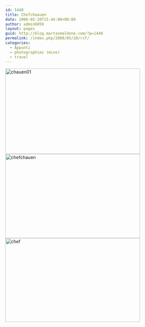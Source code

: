 ```yaml
---
id: 1440
title: Chefchaouen
date: 2008-05-20T15:44:00+00:00
author: admin6059
layout: pages
guid: http://blog.martasmaldone.com/?p=1440
permalink: /index.php/2008/05/20/rif/
categories:
  - Appunti
  - photographies (mine)
  - travel
---
```

<img class="aligncenter wp-image-3958" src="http://blog.martasmaldone.eu/wp-content/uploads/2008/04/chauen01.jpg" alt="chauen01" width="425" height="270" srcset="http://blog.martasmaldone.eu/wp-content/uploads/2008/04/chauen01.jpg 650w, http://blog.martasmaldone.eu/wp-content/uploads/2008/04/chauen01-300x191.jpg 300w" sizes="(max-width: 425px) 100vw, 425px" />

<img class="aligncenter size-full wp-image-3547" src="http://blog.martasmaldone.eu/wp-content/uploads/2008/05/chefchauen.jpg" alt="chefchauen" width="425" height="266" srcset="http://blog.martasmaldone.eu/wp-content/uploads/2008/05/chefchauen.jpg 425w, http://blog.martasmaldone.eu/wp-content/uploads/2008/05/chefchauen-300x188.jpg 300w" sizes="(max-width: 425px) 100vw, 425px" />

<img class="aligncenter size-full wp-image-3548" src="http://blog.martasmaldone.eu/wp-content/uploads/2008/05/chef.jpg" alt="chef" width="425" height="265" srcset="http://blog.martasmaldone.eu/wp-content/uploads/2008/05/chef.jpg 425w, http://blog.martasmaldone.eu/wp-content/uploads/2008/05/chef-300x187.jpg 300w" sizes="(max-width: 425px) 100vw, 425px" />